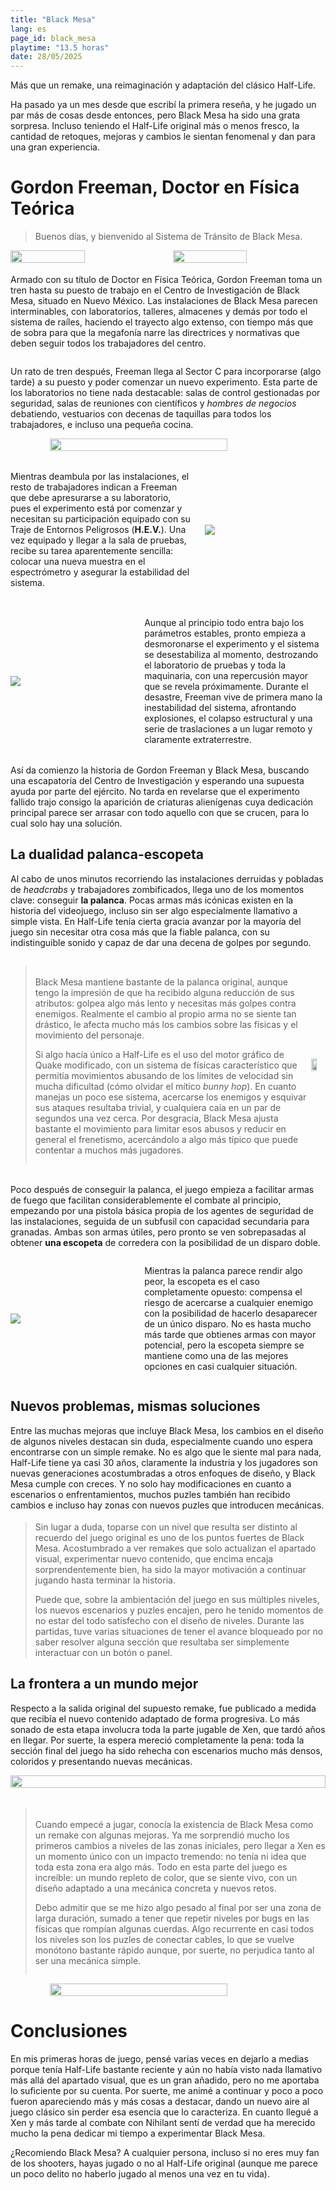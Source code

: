 ```yaml
---
title: "Black Mesa"
lang: es
page_id: black_mesa
playtime: "13.5 horas"
date: 28/05/2025
---
```


<div class="quote-shadowbox">
Más que un remake, una reimaginación y adaptación del clásico Half-Life.
</div>

<!--content-->

Ha pasado ya un mes desde que escribí la primera reseña, y he jugado un par más de cosas desde entonces, pero Black Mesa ha sido una grata sorpresa. Incluso teniendo el Half-Life original más o menos fresco, la cantidad de retoques, mejoras y cambios le sientan fenomenal y dan para una gran experiencia.

<h1>Gordon Freeman, Doctor en Física Teórica</h1>


<blockquote style="flex-grow: 1;" class="justified">
    Buenos días, y bienvenido al Sistema de Tránsito de Black Mesa.
</blockquote>

<div style="display: flex; align-items: center; justify-content: space-between; margin-bottom: 1.3em">
    <img style="width: 48.5%;" src="/assets/images/games/black_mesa/black_mesa_facility.jpg" />
    <img style="width: 48.5%;" src="/assets/images/games/black_mesa/black_mesa_labs.jpg" />
</div>

Armado con su título de Doctor en Física Teórica, Gordon Freeman toma un tren hasta su puesto de trabajo en el Centro de Investigación de Black Mesa, situado en Nuevo México. Las instalaciones de Black Mesa parecen interminables, con laboratorios, talleres, almacenes y demás por todo el sistema de raíles, haciendo el trayecto algo extenso, con tiempo más que de sobra para que la megafonía narre las directrices y normativas que deben seguir todos los trabajadores del centro.

<div style="margin-bottom: 1.3em; display: flex; flex-direction: column;">
    <p>
        Un rato de tren después, Freeman llega al Sector C para incorporarse (algo tarde) a su puesto y poder comenzar un nuevo experimento. Esta parte de los laboratorios no tiene nada destacable: salas de control gestionadas por seguridad, salas de reuniones con científicos y <i>hombres de negocios</i> debatiendo, vestuarios con decenas de taquillas para todos los trabajadores, e incluso una pequeña cocina. 
    </p>
    <img src="/assets/images/games/black_mesa/black_mesa_entry.jpg" style="width: 75%; margin: auto;">
</div>

<div style="display: flex; flex-direction: row; align-items: center; margin-bottom: 1.3em; gap: 1.5em">
    <div style="flex: 1 1 60%">
        <p>
            Mientras deambula por las instalaciones, el resto de trabajadores indican a Freeman que debe apresurarse a su laboratorio, pues el experimento está por comenzar y necesitan su participación equipado con su Traje de Entornos Peligrosos (<b>H.E.V.</b>). Una vez equipado y llegar a la sala de pruebas, recibe su tarea aparentemente sencilla: colocar una nueva muestra en el espectrómetro y asegurar la estabilidad del sistema.
        </p>
    </div>
    <div style="flex: 1 1 40%">
        <img src="/assets/images/games/black_mesa/reactor_test.jpg">
    </div>
</div>
<div style="display: flex; align-items: center; margin-bottom: 1.3em; gap: 1.5em">
    <div style="flex: 1 1 40%">
        <img src="/assets/images/games/black_mesa/xen_advance.jpg">
    </div>
    <div style="flex: 1 1 60%">
        <p>
            Aunque al principio todo entra bajo los parámetros estables, pronto empieza a desmoronarse el experimento y el sistema se desestabiliza al momento, destrozando el laboratorio de pruebas y toda la maquinaria, con una repercusión mayor que se revela próximamente. Durante el desastre, Freeman vive de primera mano la inestabilidad del sistema, afrontando explosiones, el colapso estructural y una serie de traslaciones a un lugar remoto y claramente extraterrestre.
        </p>
    </div>
</div>

Así da comienzo la historia de Gordon Freeman y Black Mesa, buscando una escapatoria del Centro de Investigación y esperando una supuesta ayuda por parte del ejército. No tarda en revelarse que el experimento fallido trajo consigo la aparición de criaturas alienígenas cuya dedicación principal parece ser arrasar con todo aquello con que se crucen, para lo cual solo hay una solución.

<h2>La dualidad palanca-escopeta</h2>

Al cabo de unos minutos recorriendo las instalaciones derruidas y pobladas de <i>headcrabs</i> y trabajadores zombificados, llega uno de los momentos clave: conseguir <b>la palanca</b>. Pocas armas más icónicas existen en la historia del videojuego, incluso sin ser algo especialmente llamativo a simple vista. En Half-Life tenía cierta gracia avanzar por la mayoría del juego sin necesitar otra cosa más que la fiable palanca, con su indistinguible sonido y capaz de dar una decena de golpes por segundo. 

<div style="margin-bottom: 1.3em; display: flex; flex-direction: row;">
    <blockquote class="quote-rule">
        <p style="margin-top: 1.3em">
            Black Mesa mantiene bastante de la palanca original, aunque tengo la impresión de que ha recibido alguna reducción de sus atributos: golpea algo más lento y necesitas más golpes contra enemigos. Realmente el cambio al propio arma no se siente tan drástico, le afecta mucho más los cambios sobre las físicas y el movimiento del personaje.
        </p>
        <p>
            Si algo hacía único a Half-Life es el uso del motor gráfico de Quake modificado, con un sistema de físicas característico que permitía movimientos abusando de los límites de velocidad sin mucha dificultad (cómo olvidar el mítico <i>bunny hop</i>). En cuanto manejas un poco ese sistema, acercarse los enemigos y esquivar sus ataques resultaba trivial, y cualquiera caía en un par de segundos una vez cerca. Por desgracia, Black Mesa ajusta bastante el movimiento para limitar esos abusos y reducir en general el frenetismo, acercándolo a algo más típico que puede contentar a muchos más jugadores.
        </p>
    </blockquote>
    <img src="/assets/images/games/black_mesa/crowbar.jpg" style="width: 40%; margin: auto;">
</div>

Poco después de conseguir la palanca, el juego empieza a facilitar armas de fuego que facilitan considerablemente el combate al principio, empezando por una pistola básica propia de los agentes de seguridad de las instalaciones, seguida de un subfusil con capacidad secundaria para granadas. Ambas son armas útiles, pero pronto se ven sobrepasadas al obtener <b>una escopeta</b> de corredera con la posibilidad de un disparo doble.


<div style="display: flex; align-items: center; margin-bottom: 1.3em; gap: 1.5em">
    <div style="flex: 1 1 40%">
        <img src="/assets/images/games/black_mesa/shotgun.jpg">
    </div>
    <div style="flex: 1 1 60%">
        <p>
            Mientras la palanca parece rendir algo peor, la escopeta es el caso completamente opuesto: compensa el riesgo de acercarse a cualquier enemigo con la posibilidad de hacerlo desaparecer de un único disparo. No es hasta mucho más tarde que obtienes armas con mayor potencial, pero la escopeta siempre se mantiene como una de las mejores opciones en casi cualquier situación.
        </p>
    </div>
</div>

<h2>Nuevos problemas, mismas soluciones</h2>

Entre las muchas mejoras que incluye Black Mesa, los cambios en el diseño de algunos niveles destacan sin duda, especialmente cuando uno espera encontrarse con un simple remake. No es algo que le siente mal para nada, Half-Life tiene ya casi 30 años, claramente la industria y los jugadores son nuevas generaciones acostumbradas a otros enfoques de diseño, y Black Mesa cumple con creces. Y no solo hay modificaciones en cuanto a escenarios o enfrentamientos, muchos puzles también han recibido cambios e incluso hay zonas con nuevos puzles que introducen mecánicas.

<blockquote class="quote-rule">
    <p style="margin-top: 1.3em">
        Sin lugar a duda, toparse con un nivel que resulta ser distinto al recuerdo del juego original es uno de los puntos fuertes de Black Mesa. Acostumbrado a ver remakes que solo actualizan el apartado visual, experimentar nuevo contenido, que encima encaja sorprendentemente bien, ha sido la mayor motivación a continuar jugando hasta terminar la historia.
    </p>
    <p>
        Puede que, sobre la ambientación del juego en sus múltiples niveles, los nuevos escenarios y puzles encajen, pero he tenido momentos de no estar del todo satisfecho con el diseño de niveles. Durante las partidas, tuve varias situaciones de tener el avance bloqueado por no saber resolver alguna sección que resultaba ser simplemente interactuar con un botón o panel.
    </p>
</blockquote>

<h2>La frontera a un mundo mejor</h2>

Respecto a la salida original del supuesto remake, fue publicado a medida que recibía el nuevo contenido adaptado de forma progresiva. Lo más sonado de esta etapa involucra toda la parte jugable de <span class="quote-spoiler" tabindex="0">Xen</span>, que tardó años en llegar. Por suerte, la espera mereció completamente la pena: toda la sección final del juego ha sido rehecha con escenarios mucho más densos, coloridos y presentando nuevas mecánicas.

<div style="margin-bottom: 1.3em; display: flex; flex-direction: column;">
    <img src="/assets/images/games/black_mesa/xen_arrival.jpg" style="width: 100%; margin: auto;">
</div>


<div style="margin-bottom: 1.3em; display: flex; flex-direction: column;">
    <blockquote class="quote-rule">
        <p style="margin-top: 1.3em">
            Cuando empecé a jugar, conocía la existencia de Black Mesa como un remake con algunas mejoras. Ya me sorprendió mucho los primeros cambios a niveles de las zonas iniciales, pero llegar a <span class="quote-spoiler" tabindex="0">Xen</span> es un momento único con un impacto tremendo: no tenía ni idea que toda esta zona era algo más. Todo en esta parte del juego es increíble: un mundo repleto de color, que se siente vivo, con un diseño adaptado a una mecánica concreta y nuevos retos.
        </p>
        <p>
            Debo admitir que se me hizo algo pesado al final por ser una zona de larga duración, sumado a tener que repetir niveles por bugs en las físicas que rompían algunas cuerdas. Algo recurrente en casi todos los niveles son los puzles de conectar cables, lo que se vuelve monótono bastante rápido aunque, por suerte, no perjudica tanto al ser una mecánica simple.
        </p>
    </blockquote>
    <img src="/assets/images/games/black_mesa/xen_nature.jpg" style="width: 75%; margin: auto;">
</div>

<h1>Conclusiones</h1>

En mis primeras horas de juego, pensé varias veces en dejarlo a medias porque tenía Half-Life bastante reciente y aún no había visto nada llamativo más allá del apartado visual, que es un gran añadido, pero no me aportaba lo suficiente por su cuenta. Por suerte, me animé a continuar y poco a poco fueron apareciendo más y más cosas a destacar, dando un nuevo aire al juego clásico sin perder esa esencia que lo caracteriza. En cuanto llegué a <span class="quote-spoiler" tabindex="0">Xen y más tarde al combate con Nihilant</span> sentí de verdad que ha merecido mucho la pena dedicar mi tiempo a experimentar Black Mesa.

¿Recomiendo Black Mesa? A cualquier persona, incluso si no eres muy fan de los shooters, hayas jugado o no al Half-Life original (aunque me parece un poco delito no haberlo jugado al menos una vez en tu vida).

